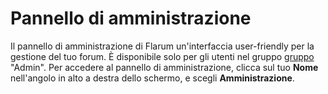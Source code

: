 # Pannello di amministrazione

Il pannello di amministrazione di Flarum un'interfaccia user-friendly per la gestione del tuo forum.
È disponibile solo per gli utenti nel gruppo [gruppo](permissions.md) "Admin".
Per accedere al pannello di amministrazione, clicca sul tuo **Nome** nell'angolo in alto a destra dello schermo, e scegli **Amministrazione**.
